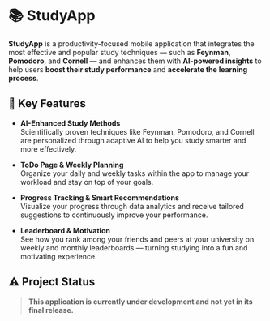 # 📚 StudyApp

**StudyApp** is a productivity-focused mobile application that integrates the most effective and popular study techniques — such as **Feynman**, **Pomodoro**, and **Cornell** — and enhances them with **AI-powered insights** to help users **boost their study performance** and **accelerate the learning process**.

## 🚀 Key Features

- **AI-Enhanced Study Methods**  
  Scientifically proven techniques like Feynman, Pomodoro, and Cornell are personalized through adaptive AI to help you study smarter and more effectively.

- **ToDo Page & Weekly Planning**  
  Organize your daily and weekly tasks within the app to manage your workload and stay on top of your goals.

- **Progress Tracking & Smart Recommendations**  
  Visualize your progress through data analytics and receive tailored suggestions to continuously improve your performance.

- **Leaderboard & Motivation**  
  See how you rank among your friends and peers at your university on weekly and monthly leaderboards — turning studying into a fun and motivating experience.

## ⚠️ Project Status

> **This application is currently under development and not yet in its final release.**
